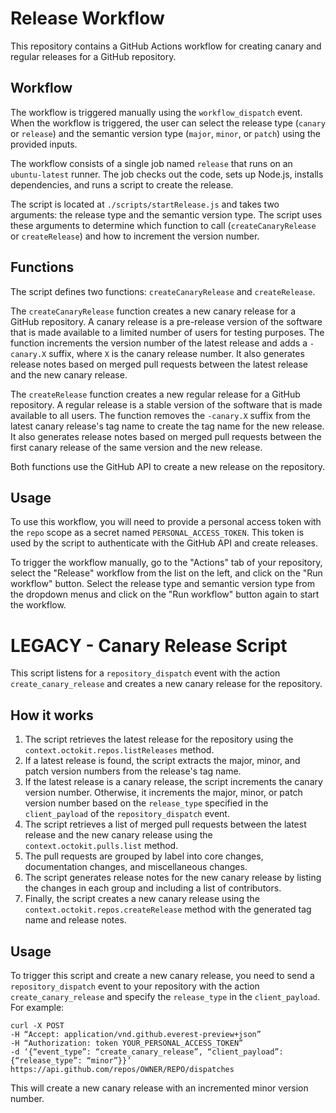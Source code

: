 # Release Workflow

This repository contains a GitHub Actions workflow for creating canary and regular releases for a GitHub repository.

## Workflow

The workflow is triggered manually using the `workflow_dispatch` event. When the workflow is triggered, the user can select the release type (`canary` or `release`) and the semantic version type (`major`, `minor`, or `patch`) using the provided inputs.

The workflow consists of a single job named `release` that runs on an `ubuntu-latest` runner. The job checks out the code, sets up Node.js, installs dependencies, and runs a script to create the release.

The script is located at `./scripts/startRelease.js` and takes two arguments: the release type and the semantic version type. The script uses these arguments to determine which function to call (`createCanaryRelease` or `createRelease`) and how to increment the version number.

## Functions

The script defines two functions: `createCanaryRelease` and `createRelease`.

The `createCanaryRelease` function creates a new canary release for a GitHub repository. A canary release is a pre-release version of the software that is made available to a limited number of users for testing purposes. The function increments the version number of the latest release and adds a `-canary.X` suffix, where `X` is the canary release number. It also generates release notes based on merged pull requests between the latest release and the new canary release.

The `createRelease` function creates a new regular release for a GitHub repository. A regular release is a stable version of the software that is made available to all users. The function removes the `-canary.X` suffix from the latest canary release's tag name to create the tag name for the new release. It also generates release notes based on merged pull requests between the first canary release of the same version and the new release.

Both functions use the GitHub API to create a new release on the repository.

## Usage

To use this workflow, you will need to provide a personal access token with the `repo` scope as a secret named `PERSONAL_ACCESS_TOKEN`. This token is used by the script to authenticate with the GitHub API and create releases.

To trigger the workflow manually, go to the "Actions" tab of your repository, select the "Release" workflow from the list on the left, and click on the "Run workflow" button. Select the release type and semantic version type from the dropdown menus and click on the "Run workflow" button again to start the workflow.



# LEGACY - Canary Release Script

This script listens for a `repository_dispatch` event with the action `create_canary_release` and creates a new canary release for the repository.

## How it works

1. The script retrieves the latest release for the repository using the `context.octokit.repos.listReleases` method.
2. If a latest release is found, the script extracts the major, minor, and patch version numbers from the release's tag name.
3. If the latest release is a canary release, the script increments the canary version number. Otherwise, it increments the major, minor, or patch version number based on the `release_type` specified in the `client_payload` of the `repository_dispatch` event.
4. The script retrieves a list of merged pull requests between the latest release and the new canary release using the `context.octokit.pulls.list` method.
5. The pull requests are grouped by label into core changes, documentation changes, and miscellaneous changes.
6. The script generates release notes for the new canary release by listing the changes in each group and including a list of contributors.
7. Finally, the script creates a new canary release using the `context.octokit.repos.createRelease` method with the generated tag name and release notes.

## Usage

To trigger this script and create a new canary release, you need to send a `repository_dispatch` event to your repository with the action `create_canary_release` and specify the `release_type` in the `client_payload`. For example:

```curl
curl -X POST
-H “Accept: application/vnd.github.everest-preview+json”
-H “Authorization: token YOUR_PERSONAL_ACCESS_TOKEN”
-d ‘{“event_type”: “create_canary_release”, “client_payload”: {“release_type”: “minor”}}’
https://api.github.com/repos/OWNER/REPO/dispatches
```

This will create a new canary release with an incremented minor version number.
